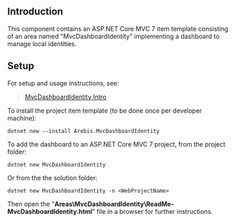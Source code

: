 ## Introduction

This component contains an ASP.NET Core MVC 7 item template consisting of an area named "MvcDashboardIdentity" implementing a dashboard to manage local identities.

## Setup

For setup and usage instructions, see:

> [MvcDashboardIdentity Intro](https://www.youtube.com/watch?v=2C4l4E_t6nA)

To install the project item template (to be done once per developer machine):

    dotnet new --install Arebis.MvcDashboardIdentity

To add the dashboard to an ASP.NET Core MVC 7 project, from the project folder:

    dotnet new MvcDashboardIdentity

Or from the the solution folder:

    dotnet new MvcDashboardIdentity -n <WebProjectName>

Then open the "**Areas\MvcDashboardIdentity\ReadMe-MvcDashboardIdentity.html**" file in a browser for further instructions.

